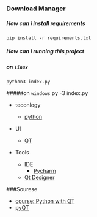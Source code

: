 ### Download Manager

##### How can i install requirements
    pip install -r requirements.txt
    
##### How can i running this project
##### on `linux`
    python3 index.py
#####on `windows`
    py -3 index.py

- teconlogy
    - <a href="">python</a>
    
    
- UI
    - <a href="https://www.qt.io/"> QT </a>


- Tools
    - IDE
        - <a href="https://www.jetbrains.com/pycharm/">Pycharm</a>
    - <a href="https://www.qt.io/download">Qt Designer</a>

    
###Sourese
-   <a href="https://www.udemy.com/build-full-download-manager-python-pyqt-arabic/">course: Python with QT</a>
-   <a href="https://www.riverbankcomputing.com/static/Docs/PyQt5/module_index.html">pyQT</a>

